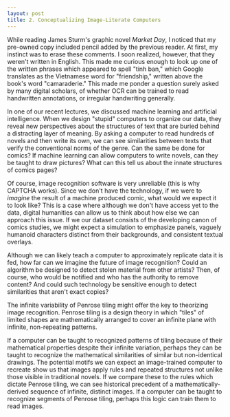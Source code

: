 ```yaml
---
layout: post
title: 2. Conceptualizing Image-Literate Computers
---
```


While reading James Sturm's graphic novel *Market Day*, I noticed that my pre-owned copy included pencil added by the previous reader. At first, my instinct was to erase these comments. I soon realized, however, that they weren't written in English. This made me curious enough to look up one of the written phrases which appeared to spell "tinh ban," which Google translates as the Vietnamese word for "friendship," written above the book's word "camaraderie." This made me ponder a question surely asked by many digital scholars, of whether OCR can be trained to read handwritten annotations, or irregular handwriting generally.

In one of our recent lectures, we discussed machine learning and artificial intelligence. When we design "stupid" computers to organize our data, they reveal new perspectives about the structures of text that are buried behind a distracting layer of meaning. By asking a computer to read hundreds of novels and then write its own, we can see similarities between texts that verify the conventional norms of the genre. Can the same be done for comics? If machine learning can allow computers to write novels, can they be taught to draw pictures? What can this tell us about the innate structures of comics pages?

Of course, image recognition software is very unreliable (this is why CAPTCHA works). Since we don't have the technology, if we were to *imagine* the result of a machine produced comic, what would we expect it to look like? This is a case where although we don't have access yet to the data, digital humanities can allow us to think about how else we can approach this issue. If we our dataset consists of the developing canon of comics studies, we might expect a simulation to emphasize panels, vaguely humanoid characters distinct from their backgrounds, and consistent textual overlays. 

Although we can likely teach a computer to approximately replicate data it is fed, how far can we imagine the future of image recognition? Could an algorithm be designed to detect stolen material from other artists? Then, of course, who would be notified and who has the authority to remove content? And could such technology be sensitive enough to detect similarities that aren't exact copies?

The infinite variability of Penrose tiling might offer the key to theorizing image recognition. Penrose tiling is a design theory in which "tiles" of limited shapes are mathematically arranged to cover an infinite plane with infinite, non-repeating patterns. 
 
If a computer can be taught to recognized patterns of tiling because of their mathematical properties despite their infinite variation, perhaps they can be taught to recognize the mathematical similarities of similar but non-identical drawings. The potential motifs we can expect an image-trained computer to recreate show us that images apply rules and repeated structures not unlike those visible in traditional novels. If we compare these to the rules which dictate Penrose tiling, we can see historical precedent of a mathematically-derived sequence of infinite, distinct images. If a computer can be taught to recognize segments of Penrose tiling, perhaps this logic can train them to read images.